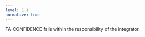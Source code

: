 ```yaml
---
level: 1.1
normative: true
---
```


TA-CONFIDENCE falls within the responsibility of the integrator.